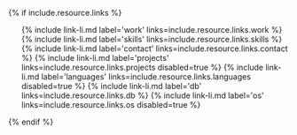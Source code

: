 {% if include.resource.links %}
<ul>
  {% include link-li.md label='work' links=include.resource.links.work %}
  {% include link-li.md label='skills' links=include.resource.links.skills %}
  {% include link-li.md label='contact' links=include.resource.links.contact %}
  {% include link-li.md label='projects' links=include.resource.links.projects disabled=true %}
  {% include link-li.md label='languages' links=include.resource.links.languages disabled=true %}
  {% include link-li.md label='db' links=include.resource.links.db %}
  {% include link-li.md label='os' links=include.resource.links.os disabled=true %}
</ul>
{% endif %}
